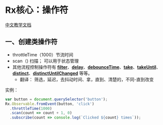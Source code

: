 # Rx核心：操作符

[中文教学文档](https://cn.rx.js.org/)

## 一、创建类操作符

- throttleTime（1000）节流时间
- scan（)   扫描； 可以用于状态管理
- 其他流程控制操作符有 [**filter**](https://cn.rx.js.org/class/es6/Observable.js~Observable.html#instance-method-filter)、[**delay**](https://cn.rx.js.org/class/es6/Observable.js~Observable.html#instance-method-delay)、[**debounceTime**](https://cn.rx.js.org/class/es6/Observable.js~Observable.html#instance-method-debounceTime)、[**take**](https://cn.rx.js.org/class/es6/Observable.js~Observable.html#instance-method-take)、[**takeUntil**](https://cn.rx.js.org/class/es6/Observable.js~Observable.html#instance-method-takeUntil)、[**distinct**](https://cn.rx.js.org/class/es6/Observable.js~Observable.html#instance-method-distinct)、[**distinctUntilChanged**](https://cn.rx.js.org/class/es6/Observable.js~Observable.html#instance-method-distinctUntilChanged) 等等。
  - 翻译：     				筛选，延迟，去抖动时间、拿，直到、清楚的，不同-直到改变

实例：

```javascript
var button = document.querySelector('button');
Rx.Observable.fromEvent(button, 'click')
  .throttleTime(1000)
  .scan(count => count + 1, 0)
  .subscribe(count => console.log(`Clicked ${count} times`));
```

